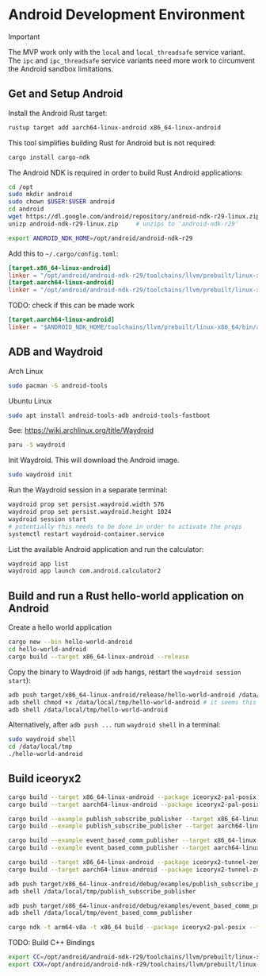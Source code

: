 # Android Development Environment

> [!IMPORTANT]
> The MVP work only with the `local` and `local_threadsafe` service variant.
> The `ipc` and `ipc_threadsafe` service variants need more work to circumvent
> the Android sandbox limitations.

## Get and Setup Android

Install the Android Rust target:

```bash
rustup target add aarch64-linux-android x86_64-linux-android
```

This tool simplifies building Rust for Android but is not required:

```bash
cargo install cargo-ndk
```

The Android NDK is required in order to build Rust Android applications:

```bash
cd /opt
sudo mkdir android
sudo chown $USER:$USER android
cd android
wget https://dl.google.com/android/repository/android-ndk-r29-linux.zip
unizp android-ndk-r29-linux.zip     # unzips to 'android-ndk-r29'
```

```bash
export ANDROID_NDK_HOME=/opt/android/android-ndk-r29
```


Add this to `~/.cargo/config.toml`:
```toml
[target.x86_64-linux-android]
linker = "/opt/android/android-ndk-r29/toolchains/llvm/prebuilt/linux-x86_64/bin/x86_64-linux-android35-clang"
[target.aarch64-linux-android]
linker = "/opt/android/android-ndk-r29/toolchains/llvm/prebuilt/linux-x86_64/bin/aarch64-linux-android35-clang"
```

TODO: check if this can be made work
```toml
[target.aarch64-linux-android]
linker = "$ANDROID_NDK_HOME/toolchains/llvm/prebuilt/linux-x86_64/bin/aarch64-linux-android35-clang"
```

## ADB and Waydroid

Arch Linux
```bash
sudo pacman -S android-tools
```

Ubuntu Linux
```bash
sudo apt install android-tools-adb android-tools-fastboot
```

See: https://wiki.archlinux.org/title/Waydroid
```bash
paru -S waydroid
```
Init Waydroid. This will download the Android image.
```bash
sudo waydroid init
```

Run the Waydroid session in a separate terminal:
```bash
waydroid prop set persist.waydroid.width 576
waydroid prop set persist.waydroid.height 1024
waydroid session start
# potentially this needs to be done in order to activate the props
systemctl restart waydroid-container.service
```

List the available Android application and run the calculator:
```bash
waydroid app list
waydroid app launch com.android.calculator2
```

## Build and run a Rust hello-world application on Android

Create a hello world application
```bash
cargo new --bin hello-world-android
cd hello-world-android
cargo build --target x86_64-linux-android --release
```

Copy the binary to Waydroid (if `adb` hangs, restart the `waydroid session start`):
```bash
adb push target/x86_64-linux-android/release/hello-world-android /data/local/tmp
adb shell chmod +x /data/local/tmp/hello-world-android # it seems this is not required
adb shell /data/local/tmp/hello-world-android
```

Alternatively, after `adb push ...` run `waydroid shell` in a terminal:
```bash
sudo waydroid shell
cd /data/local/tmp
./hello-world-android
```

## Build iceoryx2

```bash
cargo build --target x86_64-linux-android --package iceoryx2-pal-posix --features libc_platform
cargo build --target aarch64-linux-android --package iceoryx2-pal-posix --features libc_platform

cargo build --example publish_subscribe_publisher --target x86_64-linux-android --features iceoryx2/android_platform
cargo build --example publish_subscribe_publisher --target aarch64-linux-android --features iceoryx2/android_platform

cargo build --example event_based_comm_publisher --target x86_64-linux-android --features iceoryx2/android_platform
cargo build --example event_based_comm_publisher --target aarch64-linux-android --features iceoryx2/android_platform

cargo build --target x86_64-linux-android --package iceoryx2-tunnel-zenoh --features iceoryx2/android_platform
cargo build --target aarch64-linux-android --package iceoryx2-tunnel-zenoh --features iceoryx2/android_platform
```

```bash
adb push target/x86_64-linux-android/debug/examples/publish_subscribe_publisher /data/local/tmp
adb shell /data/local/tmp/publish_subscribe_publisher

adb push target/x86_64-linux-android/debug/examples/event_based_comm_publisher /data/local/tmp
adb shell /data/local/tmp/event_based_comm_publisher
```


```bash
cargo ndk -t arm64-v8a -t x86_64 build --package iceoryx2-pal-posix --features libc_platform
```

TODO: Build C++ Bindings
```bash
export CC=/opt/android/android-ndk-r29/toolchains/llvm/prebuilt/linux-x86_64/bin/x86_64-linux-android35-clang
export CXX=/opt/android/android-ndk-r29/toolchains/llvm/prebuilt/linux-x86_64/bin/x86_64-linux-android35-clang++
```
